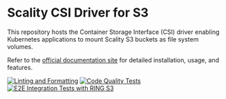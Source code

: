 # Scality CSI Driver for S3

This repository hosts the Container Storage Interface (CSI) driver enabling Kubernetes applications to mount Scality S3 buckets as file system volumes.

Refer to the [official documentation site](https://scality.github.io/mountpoint-s3-csi-driver/) for detailed installation, usage, and features.

[![Linting and Formatting](https://github.com/scality/mountpoint-s3-csi-driver/actions/workflows/linting-and-formatting.yaml/badge.svg)](https://github.com/scality/mountpoint-s3-csi-driver/actions/workflows/linting-and-formatting.yaml)
[![Code Quality Tests](https://github.com/scality/mountpoint-s3-csi-driver/actions/workflows/code-quality-tests.yaml/badge.svg)](https://github.com/scality/mountpoint-s3-csi-driver/actions/workflows/code-quality-tests.yaml)
[![E2E Integration Tests with RING S3](https://github.com/scality/mountpoint-s3-csi-driver/actions/workflows/e2e-tests.yaml/badge.svg)](https://github.com/scality/mountpoint-s3-csi-driver/actions/workflows/e2e-tests.yaml)
